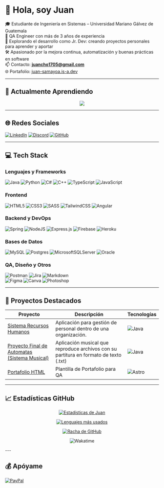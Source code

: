 # 👋 Hola, soy Juan

🎓 Estudiante de Ingeniería en Sistemas – Universidad Mariano Gálvez de Guatemala  
🧪 QA Engineer con más de 3 años de experiencia  
🚀 Explorando el desarrollo como Jr. Dev: creando proyectos personales para aprender y aportar  
🛠️ Apasionado por la mejora continua, automatización y buenas prácticas en software  
📫 Contacto: **juancho1705@gmail.com**  
🌐 Portafolio: [juan-samayoa.is-a.dev](https://juan-samayoa.is-a.dev)

---

## 🚀 Actualmente Aprendiendo
<p align="center">
  <a href="https://skillicons.dev">
    <img src="https://skillicons.dev/icons?i=astro,python,gcp" />
  </a>
</p>

---

## 🌐 Redes Sociales
[![LinkedIn](https://skillicons.dev/icons?i=linkedin)](https://www.linkedin.com/in/juansamayoa/)
[![Discord](https://skillicons.dev/icons?i=discord)](https://discordapp.com/users/rocketxz_)
[![GitHub](https://skillicons.dev/icons?i=github)](https://github.com/JuanSamayoa)

---

## 💻 Tech Stack
### Lenguajes y Frameworks
![Java](https://img.shields.io/badge/java-%23ED8B00.svg?style=for-the-badge&logo=java&logoColor=white) 
![Python](https://img.shields.io/badge/python-3670A0?style=for-the-badge&logo=python&logoColor=ffdd54) 
![C#](https://img.shields.io/badge/c%23-%23239120.svg?style=for-the-badge&logo=c-sharp&logoColor=white) 
![C++](https://img.shields.io/badge/c++-%2300599C.svg?style=for-the-badge&logo=c%2B%2B&logoColor=white) 
![TypeScript](https://img.shields.io/badge/typescript-%23007ACC.svg?style=for-the-badge&logo=typescript&logoColor=white) 
![JavaScript](https://img.shields.io/badge/javascript-%23323330.svg?style=for-the-badge&logo=javascript&logoColor=%23F7DF1E)

### Frontend
![HTML5](https://img.shields.io/badge/html5-%23E34F26.svg?style=for-the-badge&logo=html5&logoColor=white) 
![CSS3](https://img.shields.io/badge/css3-%231572B6.svg?style=for-the-badge&logo=css3&logoColor=white) 
![SASS](https://img.shields.io/badge/SASS-hotpink.svg?style=for-the-badge&logo=SASS&logoColor=white) 
![TailwindCSS](https://img.shields.io/badge/tailwindcss-%2338B2AC.svg?style=for-the-badge&logo=tailwind-css&logoColor=white) 
![Angular](https://img.shields.io/badge/angular-%23DD0031.svg?style=for-the-badge&logo=angular&logoColor=white)

### Backend y DevOps
![Spring](https://img.shields.io/badge/spring-%236DB33F.svg?style=for-the-badge&logo=spring&logoColor=white)
![NodeJS](https://img.shields.io/badge/node.js-6DA55F?style=for-the-badge&logo=node.js&logoColor=white)
![Express.js](https://img.shields.io/badge/express.js-%23404d59.svg?style=for-the-badge&logo=express&logoColor=%2361DAFB)
![Firebase](https://img.shields.io/badge/firebase-%23039BE5.svg?style=for-the-badge&logo=firebase)
![Heroku](https://img.shields.io/badge/heroku-%23430098.svg?style=for-the-badge&logo=heroku&logoColor=white)

### Bases de Datos
![MySQL](https://img.shields.io/badge/mysql-%2300f.svg?style=for-the-badge&logo=mysql&logoColor=white) 
![Postgres](https://img.shields.io/badge/postgres-%23316192.svg?style=for-the-badge&logo=postgresql&logoColor=white) 
![MicrosoftSQLServer](https://img.shields.io/badge/Microsoft%20SQL%20Sever-CC2927?style=for-the-badge&logo=microsoft%20sql%20server&logoColor=white)
![Oracle](https://img.shields.io/badge/Oracle-F80000?style=for-the-badge&logo=oracle&logoColor=white)

### QA, Diseño y Otros
![Postman](https://img.shields.io/badge/Postman-FF6C37?style=for-the-badge&logo=postman&logoColor=white)
![Jira](https://img.shields.io/badge/jira-%230A0FFF.svg?style=for-the-badge&logo=jira&logoColor=white) 
![Markdown](https://img.shields.io/badge/markdown-%23000000.svg?style=for-the-badge&logo=markdown&logoColor=white)  
![Figma](https://img.shields.io/badge/figma-%23F24E1E.svg?style=for-the-badge&logo=figma&logoColor=white) 
![Canva](https://img.shields.io/badge/Canva-%2300C4CC.svg?style=for-the-badge&logo=Canva&logoColor=white) 
![Photoshop](https://img.shields.io/badge/adobephotoshop-%2331A8FF.svg?style=for-the-badge&logo=adobephotoshop&logoColor=white)

---

## 🧩 Proyectos Destacados
| Proyecto | Descripción | Tecnologías |
|----------|-------------|-------------|
| [Sistema Recursos Humanos](https://github.com/JuanSamayoa/SistemaRecursosHumanos) | Aplicación para gestión de personal dentro de una organización. | ![Java](https://skillicons.dev/icons?i=java) |
| [Proyecto Final de Automatas (Sistema Musical)](https://github.com/JuanSamayoa/Proyecto-Final-Automatas) | Aplicación musical que reproduce archivos con su partitura en formato de texto (.txt) | ![Java](https://skillicons.dev/icons?i=java) |
| [Portafolio HTML](https://github.com/JuanSamayoa/Portafolio-HTML) | Plantilla de Portafolio para QA | ![Astro](https://skillicons.dev/icons?i=astro) |
---

## 📈 Estadísticas GitHub

<div align="center">

[![Estadísticas de Juan](https://github-readme-stats.vercel.app/api?username=JuanSamayoa&title_color=58A6FF&text_color=C9D1D9&icon_color=58A6FF&bg_color=0D1117&hide_border=true&show_icons=true&count_private=true)](https://github.com/JuanSamayoa)

[![Lenguajes más usados](https://github-readme-stats.vercel.app/api/top-langs/?username=JuanSamayoa&theme=dark&layout=compact&hide_border=false&bg_color=0D1117&title_color=58A6FF&text_color=C9D1D9)](https://github.com/JuanSamayoa)

[![Racha de GitHub](https://github-readme-streak-stats.herokuapp.com/?user=JuanSamayoa&theme=dark&hide_border=false&background=0D1117&ring=58A6FF&fire=58A6FF&currStreakLabel=58A6FF)](https://github.com/JuanSamayoa)

![Wakatime](https://github-readme-stats.vercel.app/api/wakatime?username=4318&layout=compact&theme=dark&cache_seconds=0&langs_count=8&custom_title=Hackatime+Stats&bg_color=0D1117&title_color=58A6FF&text_color=C9D1D9)

</div>
---

## 💰 Apóyame
[![PayPal](https://img.shields.io/badge/PayPal-00457C?style=for-the-badge&logo=paypal&logoColor=white)](https://paypal.me/JSamayoa73)

